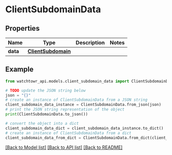 # ClientSubdomainData


## Properties

Name | Type | Description | Notes
------------ | ------------- | ------------- | -------------
**data** | [**ClientSubdomain**](ClientSubdomain.md) |  | 

## Example

```python
from watchtowr_api.models.client_subdomain_data import ClientSubdomainData

# TODO update the JSON string below
json = "{}"
# create an instance of ClientSubdomainData from a JSON string
client_subdomain_data_instance = ClientSubdomainData.from_json(json)
# print the JSON string representation of the object
print(ClientSubdomainData.to_json())

# convert the object into a dict
client_subdomain_data_dict = client_subdomain_data_instance.to_dict()
# create an instance of ClientSubdomainData from a dict
client_subdomain_data_from_dict = ClientSubdomainData.from_dict(client_subdomain_data_dict)
```
[[Back to Model list]](../README.md#documentation-for-models) [[Back to API list]](../README.md#documentation-for-api-endpoints) [[Back to README]](../README.md)


